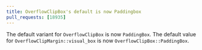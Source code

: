 ```yaml
---
title: OverflowClipBox's default is now Paddingbox
pull_requests: [18935]
---
```


The default variant for `OverflowClipBox` is now `PaddingBox`.
The default value for `OverflowClipMargin::visual_box` is now `OverflowClipBox::PaddingBox`.
